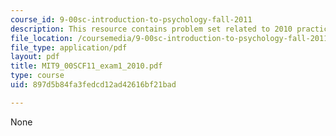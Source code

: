 ```yaml
---
course_id: 9-00sc-introduction-to-psychology-fall-2011
description: This resource contains problem set related to 2010 practice exam 1 questions.
file_location: /coursemedia/9-00sc-introduction-to-psychology-fall-2011/897d5b84fa3fedcd12ad42616bf21bad_MIT9_00SCF11_exam1_2010.pdf
file_type: application/pdf
layout: pdf
title: MIT9_00SCF11_exam1_2010.pdf
type: course
uid: 897d5b84fa3fedcd12ad42616bf21bad

---
```

None